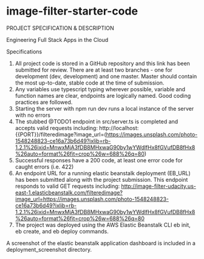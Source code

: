 # image-filter-starter-code

PROJECT SPECIFICATION & DESCRIPTION

Engineering Full Stack Apps in the Cloud

Specifications 

1. All project code is stored in a GitHub repository and this link has been submitted for review. There are at least two branches - one for development (dev, development) and one master. Master should contain the most up-to-date, stable code at the time of submission.
2. Any variables use typescript typing wherever possible, variable and function names are clear, endpoints are logically named. Good coding practices are followed.
3. Starting the server with npm run dev runs a local instance of the server with no errors
4. The stubbed @TODO1 endpoint in src/server.ts is completed and accepts valid requests including: http://localhost:{{PORT}}/filteredimage?image_url=(https://images.unsplash.com/photo-1548248823-ce16a73b6d49?ixlib=rb-1.2.1%26ixid=MnwxMjA3fDB8MHxwaG90by1wYWdlfHx8fGVufDB8fHx8%26auto=format%26fit=crop%26w=688%26q=80)
5. Successful responses have a 200 code, at least one error code for caught errors (i.e. 422)
6. An endpoint URL for a running elastic beanstalk deployment (EB_URL) has been submitted along with the project submission. This endpoint responds to valid GET requests including: http://image-filter-udacity.us-east-1.elasticbeanstalk.com/filteredimage?image_url=https://images.unsplash.com/photo-1548248823-ce16a73b6d49?ixlib=rb-1.2.1%26ixid=MnwxMjA3fDB8MHxwaG90by1wYWdlfHx8fGVufDB8fHx8%26auto=format%26fit=crop%26w=688%26q=80
7. The project was deployed using the AWS Elastic Beanstalk CLI eb init, eb create, and eb deploy commands.

A screenshot of the elastic beanstalk application dashboard is included in a deployment_screenshot directory.



